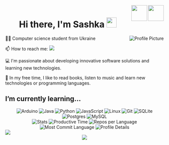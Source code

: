 <div>
 <!-- Day and Night icons -->
  <a href="https://github.com/settings/appearance#gh-light-mode-only">  
  <img src="https://raw.githubusercontent.com/Tarikul-Islam-Anik/Animated-Fluent-Emojis/master/Emojis/Travel%20and%20places/Sun%20with%20Face.png" width="50" align="right" />
  </a>

  <a href="https://github.com/settings/appearance#gh-dark-mode-only">
  <img src="https://raw.githubusercontent.com/Tarikul-Islam-Anik/Animated-Fluent-Emojis/master/Emojis/Travel%20and%20places/First%20Quarter%20Moon%20Face.png" width="50" align="right" />
  </a>
</div>

</div><h1 align="center">Hi there, I'm <a target="_blank">Sashka</a> 
<img src="https://github.com/blackcater/blackcater/raw/main/images/Hi.gif" height="32"/></h1>
<a href="https://ibb.co/DfsV2zX"><img src="https://i.ibb.co/DfsV2zX/966c87d7abe6bc4ff7510aeb5b63ee30.jpg" alt="Profile Picture" border="0" align="right"/></a>
<p>👨‍🎓 Computer science student from Ukraine</p>
<p>📫 How to reach me: <a href="mailto:c.liamtseva.oleksandra@student.uzhnu.edu.ua"><img src="https://img.shields.io/badge/-Sashka-D14836?style=flat&logo=gmail&logoColor=white" /></a></p>
<p>💻 I'm passionate about developing innovative software solutions and learning new technologies.</p>
<p>🔗 In my free time, I like to read books, listen to music and learn new technologies or programming languages.</p>
 
<h2> I’m currently learning... </h2>
<div id="header" style="text-align: center;">
    <img src="https://img.shields.io/badge/-Arduino-00979D?style=for-the-badge&logo=Arduino&logoColor=white" alt="Arduino">
    <img src="https://img.shields.io/badge/java-%23ED8B00.svg?style=for-the-badge&logo=openjdk&logoColor=white" alt="Java">
    <img src="https://img.shields.io/badge/python-3670A0?style=for-the-badge&logo=python&logoColor=ffdd54" alt="Python">
    <img src="https://img.shields.io/badge/javascript-%23323330.svg?style=for-the-badge&logo=javascript&logoColor=%23F7DF1E" alt="JavaScript">
    <img src="https://img.shields.io/badge/Linux-FCC624?style=for-the-badge&logo=linux&logoColor=black" alt="Linux">
    <img src="https://img.shields.io/badge/git-%23F05033.svg?style=for-the-badge&logo=git&logoColor=white" alt="Git">
    <img src="https://img.shields.io/badge/sqlite-%2307405e.svg?style=for-the-badge&logo=sqlite&logoColor=white" alt="SQLite">
    <img src="https://img.shields.io/badge/postgres-%23316192.svg?style=for-the-badge&logo=postgresql&logoColor=white" alt="Postgres">
    <img src="https://img.shields.io/badge/mysql-4479A1.svg?style=for-the-badge&logo=mysql&logoColor=white" alt="MySQL">
</div>
 
<div id="header" align="center">
  <img src="http://github-profile-summary-cards.vercel.app/api/cards/stats?username=Sashka11111&theme=gruvbox" alt="Stats" />
  <img src="http://github-profile-summary-cards.vercel.app/api/cards/productive-time?username=Sashka11111&theme=gruvbox" alt="Productive Time" />
  <img src="http://github-profile-summary-cards.vercel.app/api/cards/repos-per-language?username=Sashka11111&theme=gruvbox" alt="Repos per Language" />
  <img src="http://github-profile-summary-cards.vercel.app/api/cards/most-commit-language?username=Sashka11111&theme=gruvbox" alt="Most Commit Language" />
  <img src="http://github-profile-summary-cards.vercel.app/api/cards/profile-details?username=Sashka11111&theme=gruvbox" alt="Profile Details" />
</div>

<a href="https://github.com/jgphilpott/github-readme-activity-graph">
    <picture>
        <source media="(prefers-color-scheme: dark)" srcset="https://github-readme-activity-graph.vercel.app/graph?username=Sashka11111&theme=github-dark&area=true&hide_border=true&custom_title=Past%20Months%20Activity&color=ffffff&bg_color=0e1116">
        <img align="center" src="https://github-readme-activity-graph.vercel.app/graph?username=Sashka11111&theme=github-light&area=true&hide_border=true&custom_title=Past%20Months%20Activity">
    </picture>
</a>

<div align="center">
    <img src="https://komarev.com/ghpvc/?username=Sashka11111&color=green" />
</div>
